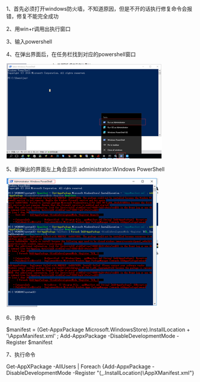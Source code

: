 1、首先必须打开windows防火墙，不知道原因，但是不开的话执行修复命令会报错，修复不能完全成功

2、用win+r调用出执行窗口

3、输入powershell

4、在弹出界面后，在任务栏找到对应的powershell窗口

![](Win10应用、Crtana小娜都打不开问题的解决.files/image001.png)

5、新弹出的界面左上角会显示 administrator:Windows PowerShell

![](Win10应用、Crtana小娜都打不开问题的解决.files/image002.png)

6、执行命令

$manifest = (Get-AppxPackage Microsoft.WindowsStore).InstallLocation +
'\AppxManifest.xml' ; Add-AppxPackage -DisableDevelopmentMode -Register
$manifest

7、执行命令

Get-AppXPackage -AllUsers | Foreach {Add-AppxPackage -DisableDevelopmentMode
-Register "$($_.InstallLocation)\AppXManifest.xml"}



